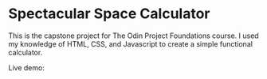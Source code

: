 # Spectacular Space Calculator

This is the capstone project for The Odin Project Foundations course. I used my knowledge of HTML, CSS, and Javascript to create a simple functional calculator.

Live demo: 